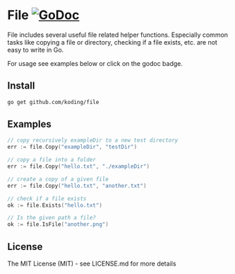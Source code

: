 # File [![GoDoc](https://godoc.org/github.com/koding/file?status.png)](http://godoc.org/github.com/koding/file)

File includes several useful file related helper functions. Especially common
tasks like copying a file or directory, checking if a file exists, etc. are
not easy to write in Go.

For usage see examples below or click on the godoc badge.

## Install

```bash
go get github.com/koding/file
```

## Examples

```go
// copy recursively exampleDir to a new test directory
err := file.Copy("exampleDir", "testDir")

// copy a file into a folder
err := file.Copy("hello.txt", "./exampleDir")

// create a copy of a given file
err := file.Copy("hello.txt", "another.txt")

// check if a file exists
ok := file.Exists("hello.txt")

// Is the given path a file?
ok := file.IsFile("another.png")

```

## License

The MIT License (MIT) - see LICENSE.md for more details
